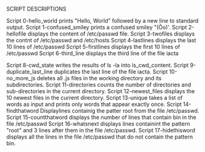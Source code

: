 SCRIPT DESCRIPTIONS

Script 0-hello_world prints "Hello, World" followed by a new line to standard output.
Script 1-confused_smiley prints a confused smiley "(Ôo)'.
Script 2-hellofile displays the content of /etc/passwd file.
Script 3-twofiles displays the contnt of /etc/passwd and /etc/hosts
Script 4-lastlines displays the last 10 lines of /etc/passwd
Script 5-firstlines displays the first 10 lines of /etc/passwd
Script 6-third_line displays the third line of the file iacta

Script 8-cwd_state writes the results of ls -la into ls_cwd_content.
Script 9-duplicate_last_line duplicates the last line of the file iacta.
Script 10-no_more_js deletes all .js files in the working directory and its subdirectories.
Script 11-directories counts the number of directories and sub-directories in the current directory.
Script 12-newest_files displays the 10 newest files in the current directory.
Script 13-unique takes a list of words as input and prints only words that appear exactly once.
Script 14-findthatword Displaylines containig the patter root from the file /etc/passwd.
Script 15-countthatword displays the number of lines that contain bin in the file /etc/passwd
Script 16-whatsnext displays lines containint the pattern "root" and 3 lines after them in the file /etc/passwd.
Script 17-hidethisword displays all the lines in the file /etc/passwd that do not contain the pattern bin.




